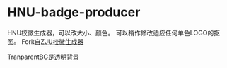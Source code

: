 HNU-badge-producer
==================

HNU校徽生成器，可以改大小、颜色。
可以稍作修改适应任何单色LOGO的抠图。
Fork自[ZJU校徽生成器](http://runjs.cn/detail/tvlcu9b6)

TranparentBG是透明背景
